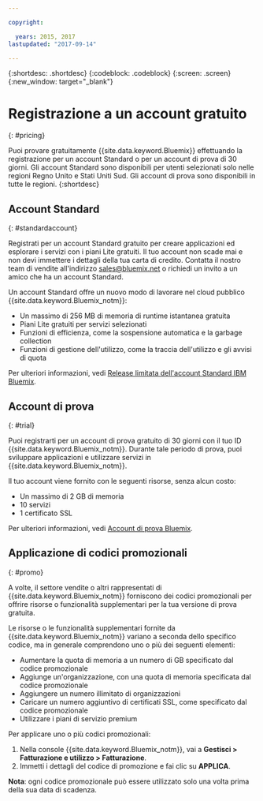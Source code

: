 ```yaml
---

copyright:

  years: 2015, 2017
lastupdated: "2017-09-14"

---
```


{:shortdesc: .shortdesc}
{:codeblock: .codeblock}
{:screen: .screen}
{:new_window: target="_blank"}

# Registrazione a un account gratuito
{: #pricing}

Puoi provare gratuitamente {{site.data.keyword.Bluemix}} effettuando la registrazione per un account Standard o per un account di prova di 30 giorni. Gli account Standard sono disponibili per utenti selezionati solo nelle regioni Regno Unito e Stati Uniti Sud. Gli account di prova sono disponibili in tutte le regioni. 
{:shortdesc}

## Account Standard
{: #standardaccount}

Registrati per un account Standard gratuito per creare applicazioni ed esplorare i servizi con i piani Lite gratuiti. Il tuo account non scade mai
e non devi immettere i dettagli della tua carta di credito. Contatta il nostro team di vendite all'indirizzo sales@bluemix.net o richiedi un invito a un amico che ha un account Standard. 

Un account Standard offre un nuovo modo di lavorare nel cloud pubblico {{site.data.keyword.Bluemix_notm}}:
  * Un massimo di 256 MB di memoria di runtime istantanea gratuita
  * Piani Lite gratuiti per servizi selezionati
  * Funzioni di efficienza, come la sospensione automatica e la garbage collection
  * Funzioni di gestione dell'utilizzo, come la traccia dell'utilizzo e gli avvisi di quota

Per ulteriori informazioni, vedi [Release limitata dell'account Standard IBM Bluemix](/docs/pricing/standard_account.html#betaintro).

## Account di prova
{: #trial}

Puoi registrarti per un account di prova gratuito di 30 giorni con il tuo ID {{site.data.keyword.Bluemix_notm}}. Durante tale periodo di prova, puoi sviluppare applicazioni e utilizzare servizi in {{site.data.keyword.Bluemix_notm}}.

Il tuo account viene fornito con le seguenti risorse, senza alcun costo:
  * Un massimo di 2 GB di memoria
  * 10 servizi
  * 1 certificato SSL

Per ulteriori informazioni, vedi [Account di prova Bluemix](/docs/pricing/index.html#bmtrial).

## Applicazione di codici promozionali
{: #promo}

A volte, il settore vendite o altri rappresentati di {{site.data.keyword.Bluemix_notm}} forniscono dei codici promozionali per offrire risorse
o funzionalità supplementari per la tua versione di prova gratuita. 

Le risorse o le funzionalità supplementari fornite da {{site.data.keyword.Bluemix_notm}} variano a seconda dello specifico codice,
ma in generale comprendono uno o più dei seguenti elementi:

  * Aumentare la quota di memoria a un numero di GB specificato dal
codice promozionale
  * Aggiunge un'organizzazione, con una quota di memoria specificata dal codice promozionale
  * Aggiungere un numero illimitato di organizzazioni
  * Caricare un numero aggiuntivo di certificati SSL, come specificato dal codice promozionale
  * Utilizzare i piani di servizio premium

Per applicare uno o più codici promozionali:
1. Nella console {{site.data.keyword.Bluemix_notm}}, vai a **Gestisci > Fatturazione e utilizzo > Fatturazione**. 
2. Immetti i dettagli del codice di promozione e fai clic su **APPLICA**.

**Nota**: ogni codice promozionale può essere utilizzato solo una volta prima della sua data di scadenza.




